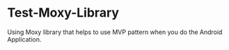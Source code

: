 # Test-Moxy-Library

Using Moxy library that helps to use MVP pattern when you do the Android Application.
